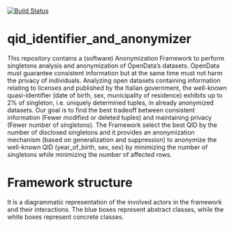 
[![Build Status](https://travis-ci.com/MatteoPastore/qid_identifier_and_anonymizer.svg?branch=master)](https://travis-ci.com/MatteoPastore/qid_identifier_and_anonymizer)
# qid_identifier_and_anonymizer
This repository contains a (software) Anonymization Framework to perform singletons analysis and anonymization of OpenData’s datasets. OpenData must guarantee consistent information but at the same time must not harm the privacy of individuals. Analyzing open datasets containing information relating to licenses and published by the Italian government, the well-known quasi-identifier (date of birth, sex, municipality of residence) exhibits up to 2% of singleton, i.e. uniquely determined tuples, in already anonymized datasets. Our goal is to find the best tradeoff between consistent information (Fewer modified or deleted tuples) and maintaining privacy (Fewer number of singletons). The Framework select the best QID by the number of disclosed singletons and it provides an anonymization mechanism (based on generalization and suppression) to anonymize the well-known QID (year_of_birth, sex, sex) by minimizing the number of singletons while minimizing the number of affected rows. 
# Framework structure
It is a diagrammatic representation of the involved actors in the framework and their interactions. The blue boxes represent abstract classes, while the white boxes represent concrete classes.
